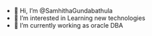 - 👋 Hi, I’m @SamhithaGundabathula
- 👀 I’m interested in Learning new technologies
- 🌱 I’m currently working as oracle DBA

<!---
SamhithaGundabathula/SamhithaGundabathula is a ✨ special ✨ repository because its `README.md` (this file) appears on your GitHub profile.
You can click the Preview link to take a look at your changes.
--->
